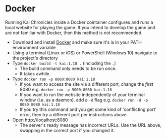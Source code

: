 # Docker

Running Kai Chronicles inside a Docker cointainer configures and runs a local website for playing the game. If you intend to develop the game and are not familiar with Docker, then this method is not recommended.
 * Download and install [Docker](https://docs.docker.com/install/) and make sure it's is in your PATH environment variable
 * Using a terminal (Linux or iOS) or PowerShell (Windows 10) navigate to the project's directory
 * Type `docker build -t kai:1.18 .` (including the `.`)
     * The build command only needs to be run once.
     * It takes awhile.
 * Type `docker run -p 8080:8080 kai:1.18` 
     * If you want to access the site via a different port, change the *first* 8080 e.g. `docker run -p 5000:8080 kai:1.18`
     * If you want to run the website independently of your terminal window (i.e. as a daemon), add a `-d` flag e.g. `docker run -d -p 8080:8080 kai:1.18`
     * If you try this command and you get some kind of 'conflicting port' error, then try a different port per instructions above.
 * Open http://localhost:8080
     * The server's ready message has incorrect URLs. Use the URL above, swapping in the correct port if you changed it.